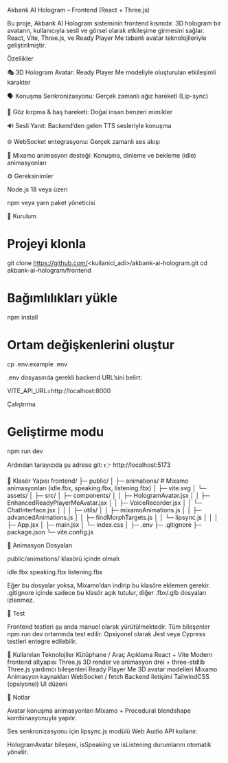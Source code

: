Akbank AI Hologram – Frontend (React + Three.js)

Bu proje, Akbank AI Hologram sisteminin frontend kısmıdır.
3D hologram bir avatarın, kullanıcıyla sesli ve görsel olarak etkileşime girmesini sağlar.
React, Vite, Three.js, ve Ready Player Me tabanlı avatar teknolojileriyle geliştirilmiştir.

 Özellikler

🎭 3D Hologram Avatar: Ready Player Me modeliyle oluşturulan etkileşimli karakter

🗣️ Konuşma Senkronizasyonu: Gerçek zamanlı ağız hareketi (Lip-sync)

👀 Göz kırpma & baş hareketi: Doğal insan benzeri mimikler

🔊 Sesli Yanıt: Backend’den gelen TTS sesleriyle konuşma

🌐 WebSocket entegrasyonu: Gerçek zamanlı ses akışı

🎥 Mixamo animasyon desteği: Konuşma, dinleme ve bekleme (idle) animasyonları

⚙️ Gereksinimler

Node.js 18 veya üzeri

npm veya yarn paket yöneticisi

🧩 Kurulum
# Projeyi klonla
git clone https://github.com/<kullanici_adi>/akbank-ai-hologram.git
cd akbank-ai-hologram/frontend

# Bağımlılıkları yükle
npm install

# Ortam değişkenlerini oluştur
cp .env.example .env


.env dosyasında gerekli backend URL’sini belirt:

VITE_API_URL=http://localhost:8000

 Çalıştırma
# Geliştirme modu
npm run dev


Ardından tarayıcıda şu adrese git:
👉 http://localhost:5173

📂 Klasör Yapısı
frontend/
├─ public/
│  ├─ animations/           # Mixamo animasyonları (idle.fbx, speaking.fbx, listening.fbx)
│  ├─ vite.svg
│  └─ assets/
│
├─ src/
│  ├─ components/
│  │  ├─ HologramAvatar.jsx
│  │  ├─ EnhancedReadyPlayerMeAvatar.jsx
│  │  ├─ VoiceRecorder.jsx
│  │  └─ ChatInterface.jsx
│  │
│  ├─ utils/
│  │  ├─ mixamoAnimations.js
│  │  ├─ advancedAnimations.js
│  │  ├─ findMorphTargets.js
│  │  └─ lipsync.js
│  │
│  ├─ App.jsx
│  ├─ main.jsx
│  └─ index.css
│
├─ .env
├─ .gitignore
├─ package.json
└─ vite.config.js

🧩 Animasyon Dosyaları

public/animations/ klasörü içinde olmalı:

idle.fbx
speaking.fbx
listening.fbx


Eğer bu dosyalar yoksa, Mixamo’dan indirip bu klasöre eklemen gerekir.
.gitignore içinde sadece bu klasör açık tutulur, diğer .fbx/.glb dosyaları izlenmez.

🧪 Test

Frontend testleri şu anda manuel olarak yürütülmektedir.
Tüm bileşenler npm run dev ortamında test edilir.
Opsiyonel olarak Jest veya Cypress testleri entegre edilebilir.

🧰 Kullanılan Teknolojiler
Kütüphane / Araç	Açıklama
React + Vite	Modern frontend altyapısı
Three.js	3D render ve animasyon
drei + three-stdlib	Three.js yardımcı bileşenleri
Ready Player Me	3D avatar modelleri
Mixamo	Animasyon kaynakları
WebSocket / fetch	Backend iletişimi
TailwindCSS (opsiyonel)	UI düzeni



💬 Notlar

Avatar konuşma animasyonları Mixamo + Procedural blendshape kombinasyonuyla yapılır.

Ses senkronizasyonu için lipsync.js modülü Web Audio API kullanır.

HologramAvatar bileşeni, isSpeaking ve isListening durumlarını otomatik yönetir.